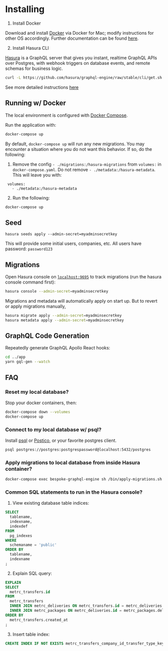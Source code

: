 # Installing

1. Install Docker

Download and install [Docker](https://docs.docker.com/docker-for-mac/install/) via Docker for Mac; modify instructions for other OS accordingly. Further documentation can be found [here](https://docs.docker.com/engine/docker-overview/).

2. Install Hasura CLI

[Hasura](https://hasura.io/) is a GraphQL server that gives you instant, realtime GraphQL APIs over Postgres, with webhook triggers on database events, and remote schemas for business logic.

```bash
curl -L https://github.com/hasura/graphql-engine/raw/stable/cli/get.sh | bash
```

See more detailed instructions [here](https://hasura.io/docs/1.0/graphql/manual/hasura-cli/install-hasura-cli.html)

## Running w/ Docker

The local environment is configured with [Docker Compose](https://docs.docker.com/compose/).

Run the application with:

```bash
docker-compose up
```

By default, `docker-compose up` will run any new migrations. You may encounter a situation where you do not want this behavior. If so, do the following:

1. Remove the config `- ./migrations:/hasura-migrations` from `volumes:` in `docker-compose.yaml`. Do not remove `- ./metadata:/hasura-metadata`. This will leave you with:

```
 volumes:
   - ./metadata:/hasura-metadata
```

2. Run the following:

```bash
docker-compose up
```

## Seed

```
hasura seeds apply --admin-secret=myadminsecretkey
```

This will provide some initial users, companies, etc. All users have password: `password123`

## Migrations

Open Hasura console on [`localhost:9695`](http://localhost:9695/) to track migrations (run the hasura console command first):

```bash
hasura console --admin-secret=myadminsecretkey
```

Migrations and metadata will automatically apply on start up. But to revert or apply migrations manually,

```bash
hasura migrate apply --admin-secret=myadminsecretkey
hasura metadata apply --admin-secret=myadminsecretkey
```

## GraphQL Code Generation

Repeatedly generate GraphQL Apollo React hooks:

```bash
cd ../app
yarn gql-gen --watch
```

## FAQ

### Reset my local database?

Stop your docker containers, then:

```bash
docker-compose down --volumes
docker-compose up
```

### Connect to my local database w/ psql?

Install [psql](https://www.postgresql.org/docs/9.3/app-psql.html) or [Postico](https://eggerapps.at/postico/), or your favorite postgres client.

```bash
psql postgres://postgres:postgrespassword@localhost:5432/postgres
```

### Apply migrations to local database from inside Hasura container?

```bash
docker-compose exec bespoke-graphql-engine sh /bin/apply-migrations.sh
```

### Common SQL statements to run in the Hasura console?

1. View existing database table indices:
```sql
SELECT
  tablename,
  indexname,
  indexdef
FROM
  pg_indexes
WHERE
  schemaname = 'public'
ORDER BY
  tablename,
  indexname
;
```

2. Explain SQL query:
```sql
EXPLAIN
SELECT
  metrc_transfers.id
FROM
  metrc_transfers
  INNER JOIN metrc_deliveries ON metrc_transfers.id = metrc_deliveries.transfer_row_id
  INNER JOIN metrc_packages ON metrc_deliveries.id = metrc_packages.delivery_row_id
ORDER BY
  metrc_transfers.created_at
;
```

3. Insert table index:
```sql
CREATE INDEX IF NOT EXISTS metrc_transfers_company_id_transfer_type_key ON metrc_transfers (company_id, transfer_type);
```
